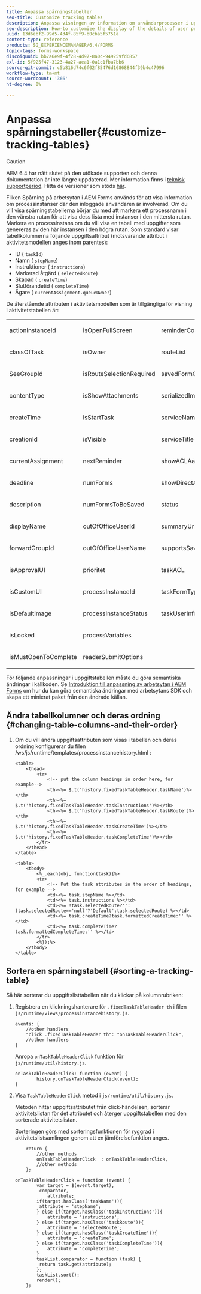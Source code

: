 ```yaml
---
title: Anpassa spårningstabeller
seo-title: Customize tracking tables
description: Anpassa visningen av information om användarprocesser i uppgiftstabellen som visas på fliken Spårning på arbetsytan i AEM Forms.
seo-description: How-to customize the display of the details of user processes in the task table displayed in the tracking tab of AEM Forms workspace.
uuid: 13d6ebf2-99d5-434f-85f9-b0cba5f5751a
content-type: reference
products: SG_EXPERIENCEMANAGER/6.4/FORMS
topic-tags: forms-workspace
discoiquuid: bb7a6e9f-4f28-4d97-8a0c-949259fd6857
exl-id: 5f925f47-3123-4a27-aea1-0a1c1fba7bb6
source-git-commit: c5b816d74c6f02f85476d16868844f39b4c47996
workflow-type: tm+mt
source-wordcount: '366'
ht-degree: 0%

---
```


# Anpassa spårningstabeller{#customize-tracking-tables}

>[!CAUTION]
>
>AEM 6.4 har nått slutet på den utökade supporten och denna dokumentation är inte längre uppdaterad. Mer information finns i [teknisk supportperiod](https://helpx.adobe.com/support/programs/eol-matrix.html). Hitta de versioner som stöds [här](https://experienceleague.adobe.com/docs/).

Fliken Spårning på arbetsytan i AEM Forms används för att visa information om processinstanser där den inloggade användaren är involverad. Om du vill visa spårningstabellerna börjar du med att markera ett processnamn i den vänstra rutan för att visa dess lista med instanser i den mittersta rutan. Markera en processinstans om du vill visa en tabell med uppgifter som genereras av den här instansen i den högra rutan. Som standard visar tabellkolumnerna följande uppgiftsattribut (motsvarande attribut i aktivitetsmodellen anges inom parentes):

* ID ( `taskId`)
* Namn ( `stepName`)
* Instruktioner ( `instructions`)
* Markerad åtgärd ( `selectedRoute`)
* Skapad ( `createTime`)
* Slutförandetid ( `completeTime`)
* Ägare ( `currentAssignment.queueOwner`)

De återstående attributen i aktivitetsmodellen som är tillgängliga för visning i aktivitetstabellen är:

<table> 
 <tbody> 
  <tr> 
   <td><p>actionInstanceId</p> </td> 
   <td><p>isOpenFullScreen</p> </td> 
   <td><p>reminderCount</p> </td> 
  </tr> 
  <tr> 
   <td><p>classOfTask</p> </td> 
   <td><p>isOwner</p> </td> 
   <td><p>routeList</p> </td> 
  </tr> 
  <tr> 
   <td><p>SeeGroupId</p> </td> 
   <td><p>isRouteSelectionRequired</p> </td> 
   <td><p>savedFormCount</p> </td> 
  </tr> 
  <tr> 
   <td><p>contentType</p> </td> 
   <td><p>isShowAttachments</p> </td> 
   <td><p>serializedImageTicket</p> </td> 
  </tr> 
  <tr> 
   <td><p>createTime</p> </td> 
   <td><p>isStartTask</p> </td> 
   <td><p>serviceName</p> </td> 
  </tr> 
  <tr> 
   <td><p>creationId</p> </td> 
   <td><p>isVisible</p> </td> 
   <td><p>serviceTitle</p> </td> 
  </tr> 
  <tr> 
   <td><p>currentAssignment</p> </td> 
   <td><p>nextReminder</p> </td> 
   <td><p>showACLAactions</p> </td> 
  </tr> 
  <tr> 
   <td><p>deadline</p> </td> 
   <td><p>numForms</p> </td> 
   <td><p>showDirectActions</p> </td> 
  </tr> 
  <tr> 
   <td><p>description</p> </td> 
   <td><p>numFormsToBeSaved</p> </td> 
   <td><p>status</p> </td> 
  </tr> 
  <tr> 
   <td><p>displayName</p> </td> 
   <td><p>outOfOfficeUserId</p> </td> 
   <td><p>summaryUrl</p> </td> 
  </tr> 
  <tr> 
   <td><p>forwardGroupId</p> </td> 
   <td><p>outOfOfficeUserName</p> </td> 
   <td><p>supportsSave</p> </td> 
  </tr> 
  <tr> 
   <td><p>isApprovalUI</p> </td> 
   <td><p>prioritet</p> </td> 
   <td><p>taskACL</p> </td> 
  </tr> 
  <tr> 
   <td><p>isCustomUI</p> </td> 
   <td><p>processInstanceId</p> </td> 
   <td><p>taskFormType</p> </td> 
  </tr> 
  <tr> 
   <td><p>isDefaultImage</p> </td> 
   <td><p>processInstanceStatus</p> </td> 
   <td><p>taskUserInfo</p> </td> 
  </tr> 
  <tr> 
   <td><p>isLocked</p> </td> 
   <td><p>processVariables</p> </td> 
   <td> </td> 
  </tr> 
  <tr> 
   <td><p>isMustOpenToComplete</p> </td> 
   <td><p>readerSubmitOptions</p> </td> 
   <td> </td> 
  </tr> 
 </tbody> 
</table>

För följande anpassningar i uppgiftstabellen måste du göra semantiska ändringar i källkoden. Se [Introduktion till anpassning av arbetsytan i AEM Forms](/help/forms/using/introduction-customizing-html-workspace.md) om hur du kan göra semantiska ändringar med arbetsytans SDK och skapa ett minierat paket från den ändrade källan.

## Ändra tabellkolumner och deras ordning {#changing-table-columns-and-their-order}

1. Om du vill ändra uppgiftsattributen som visas i tabellen och deras ordning konfigurerar du filen /ws/js/runtime/templates/processinstancehistory.html :

   ```as3
   <table>
       <thead>
           <tr>
               <!-- put the column headings in order here, for example-->
               <th><%= $.t('history.fixedTaskTableHeader.taskName')%></th>
               <th><%= $.t('history.fixedTaskTableHeader.taskInstructions')%></th>
               <th><%= $.t('history.fixedTaskTableHeader.taskRoute')%></th>
               <th><%= $.t('history.fixedTaskTableHeader.taskCreateTime')%></th>
               <th><%= $.t('history.fixedTaskTableHeader.taskCompleteTime')%></th>
           </tr>
       </thead>
   </table>
   ```

   ```as3
   <table>
       <tbody>
           <%_.each(obj, function(task){%>
           <tr>
               <!-- Put the task attributes in the order of headings, for example -->
               <td><%= task.stepName %></td>
               <td><%= task.instructions %></td>
               <td><%= !task.selectedRoute?'':(task.selectedRoute=='null'?'Default':task.selectedRoute) %></td>
               <td><%= task.createTime?task.formattedCreateTime:'' %></td>
               <td><%= task.completeTime? task.formattedCompleteTime:'' %></td>
           </tr>
           <%});%>
       </tbody>
   </table>
   ```

## Sortera en spårningstabell {#sorting-a-tracking-table}

Så här sorterar du uppgiftslisttabellen när du klickar på kolumnrubriken:

1. Registrera en klickningshanterare för `.fixedTaskTableHeader th` i filen `js/runtime/views/processinstancehistory.js`.

   ```as3
   events: {
       //other handlers
       "click .fixedTaskTableHeader th": "onTaskTableHeaderClick",
       //other handlers
   }
   ```

   Anropa `onTaskTableHeaderClick` funktion för `js/runtime/util/history.js`.

   ```as3
   onTaskTableHeaderClick: function (event) {
           history.onTaskTableHeaderClick(event);
   }
   ```

1. Visa `TaskTableHeaderClick` metod i `js/runtime/util/history.js`.

   Metoden hittar uppgiftsattributet från click-händelsen, sorterar aktivitetslistan för det attributet och återger uppgiftstabellen med den sorterade aktivitetslistan.

   Sorteringen görs med sorteringsfunktionen för ryggrad i aktivitetslistsamlingen genom att en jämförelsefunktion anges.

   ```as3
       return {
           //other methods
           onTaskTableHeaderClick  : onTaskTableHeaderClick,
           //other methods
       };
   ```

   ```as3
   onTaskTableHeaderClick = function (event) {
           var target = $(event.target),
            comparator,
               attribute;
           if(target.hasClass('taskName')){
            attribute = 'stepName';
           } else if(target.hasClass('taskInstructions')){
               attribute = 'instructions'; 
           } else if(target.hasClass('taskRoute')){
               attribute = 'selectedRoute'; 
           } else if(target.hasClass('taskCreateTime')){
               attribute = 'createTime'; 
           } else if(target.hasClass('taskCompleteTime')){
               attribute = 'completeTime'; 
           }
           taskList.comparator = function (task) {
            return task.get(attribute);
           };
           taskList.sort();
           render();
       };
   ```
